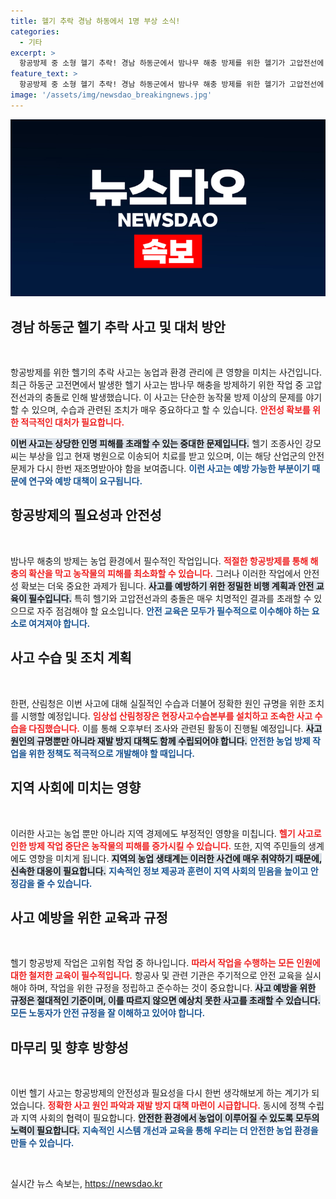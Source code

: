 ```yaml
---
title: 헬기 추락 경남 하동에서 1명 부상 소식!
categories:
  - 기타
excerpt: >
  항공방제 중 소형 헬기 추락! 경남 하동군에서 밤나무 해충 방제를 위한 헬기가 고압전선에 걸리며 사고를 일으켰습니다. 기장 부상, 현장 수습 본부 가동! 어디서, 왜, 어떻게 발생했을까?
feature_text: >
  항공방제 중 소형 헬기 추락! 경남 하동군에서 밤나무 해충 방제를 위한 헬기가 고압전선에 걸리며 사고를 일으켰습니다. 기장 부상, 현장 수습 본부 가동! 어디서, 왜, 어떻게 발생했을까?
image: '/assets/img/newsdao_breakingnews.jpg'
---
```


<p><img src="/assets/img/newsdao_breakingnews.jpg" alt="ontimetimes 속보" /></p>

<h2 data-ke-size="size26">경남 하동군 헬기 추락 사고 및 대처 방안</h2>

<p data-ke-size="size16">&nbsp;</p>

<p>항공방제를 위한 헬기의 추락 사고는 농업과 환경 관리에 큰 영향을 미치는 사건입니다. 최근 하동군 고전면에서 발생한 헬기 사고는 밤나무 해충을 방제하기 위한 작업 중 고압전선과의 충돌로 인해 발생했습니다. 이 사고는 단순한 농작물 방제 이상의 문제를 야기할 수 있으며, 수습과 관련된 조치가 매우 중요하다고 할 수 있습니다. <b><span style="color: #ee2323;">안전성 확보를 위한 적극적인 대처가 필요합니다.</span></b> </p>

<p><b><span style="background-color: #21538527;">이번 사고는 상당한 인명 피해를 초래할 수 있는 중대한 문제입니다.</span></b> 헬기 조종사인 강모씨는 부상을 입고 현재 병원으로 이송되어 치료를 받고 있으며, 이는 해당 산업군의 안전 문제가 다시 한번 재조명받아야 함을 보여줍니다. <b><span style="color: #1a5490;">이런 사고는 예방 가능한 부분이기 때문에 연구와 예방 대책이 요구됩니다.</span></b></p>

<h2 data-ke-size="size26">항공방제의 필요성과 안전성</h2>

<p data-ke-size="size16">&nbsp;</p>

<p>밤나무 해충의 방제는 농업 환경에서 필수적인 작업입니다. <b><span style="color: #ee2323;">적절한 항공방제를 통해 해충의 확산을 막고 농작물의 피해를 최소화할 수 있습니다.</span></b> 그러나 이러한 작업에서 안전성 확보는 더욱 중요한 과제가 됩니다. <b><span style="background-color: #21538527;">사고를 예방하기 위한 정밀한 비행 계획과 안전 교육이 필수입니다.</span></b> 특히 헬기와 고압전선과의 충돌은 매우 치명적인 결과를 초래할 수 있으므로 자주 점검해야 할 요소입니다. <b><span style="color: #1a5490;">안전 교육은 모두가 필수적으로 이수해야 하는 요소로 여겨져야 합니다.</span></b></p>

<h2 data-ke-size="size26">사고 수습 및 조치 계획</h2>

<p data-ke-size="size16">&nbsp;</p>

<p>한편, 산림청은 이번 사고에 대해 실질적인 수습과 더불어 정확한 원인 규명을 위한 조치를 시행할 예정입니다. <b><span style="color: #ee2323;">임상섭 산림청장은 현장사고수습본부를 설치하고 조속한 사고 수습을 다짐했습니다.</span></b> 이를 통해 오후부터 조사와 관련된 활동이 진행될 예정입니다. <b><span style="background-color: #21538527;">사고 원인의 규명뿐만 아니라 재발 방지 대책도 함께 수립되어야 합니다.</span></b> <b><span style="color: #1a5490;">안전한 농업 방제 작업을 위한 정책도 적극적으로 개발해야 할 때입니다.</span></b></p>

<h2 data-ke-size="size26">지역 사회에 미치는 영향</h2>

<p data-ke-size="size16">&nbsp;</p>

<p>이러한 사고는 농업 뿐만 아니라 지역 경제에도 부정적인 영향을 미칩니다. <b><span style="color: #ee2323;">헬기 사고로 인한 방제 작업 중단은 농작물의 피해를 증가시킬 수 있습니다.</span></b> 또한, 지역 주민들의 생계에도 영향을 미치게 됩니다. <b><span style="background-color: #21538527;">지역의 농업 생태계는 이러한 사건에 매우 취약하기 때문에, 신속한 대응이 필요합니다.</span></b> <b><span style="color: #1a5490;">지속적인 정보 제공과 훈련이 지역 사회의 믿음을 높이고 안정감을 줄 수 있습니다.</span></b></p>

<h2 data-ke-size="size26">사고 예방을 위한 교육과 규정</h2>

<p data-ke-size="size16">&nbsp;</p>

<p>헬기 항공방제 작업은 고위험 작업 중 하나입니다. <b><span style="color: #ee2323;">따라서 작업을 수행하는 모든 인원에 대한 철저한 교육이 필수적입니다.</span></b> 항공사 및 관련 기관은 주기적으로 안전 교육을 실시해야 하며, 작업을 위한 규정을 정립하고 준수하는 것이 중요합니다. <b><span style="background-color: #21538527;">사고 예방을 위한 규정은 절대적인 기준이며, 이를 따르지 않으면 예상치 못한 사고를 초래할 수 있습니다.</span></b> <b><span style="color: #1a5490;">모든 노동자가 안전 규정을 잘 이해하고 있어야 합니다.</span></b></p>

<h2 data-ke-size="size26">마무리 및 향후 방향성</h2>

<p data-ke-size="size16">&nbsp;</p>

<p>이번 헬기 사고는 항공방제의 안전성과 필요성을 다시 한번 생각해보게 하는 계기가 되었습니다. <b><span style="color: #ee2323;">정확한 사고 원인 파악과 재발 방지 대책 마련이 시급합니다.</span></b> 동시에 정책 수립과 지역 사회의 협력이 필요합니다. <b><span style="background-color: #21538527;">안전한 환경에서 농업이 이루어질 수 있도록 모두의 노력이 필요합니다.</span></b> <b><span style="color: #1a5490;">지속적인 시스템 개선과 교육을 통해 우리는 더 안전한 농업 환경을 만들 수 있습니다.</span></b> </p>

<p data-ke-size="size16">&nbsp;</p>
실시간 뉴스 속보는, <a href="https://newsdao.kr" rel="dofollow">https://newsdao.kr</a>


